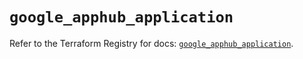 # `google_apphub_application`

Refer to the Terraform Registry for docs: [`google_apphub_application`](https://registry.terraform.io/providers/hashicorp/google/5.25.0/docs/resources/apphub_application).
